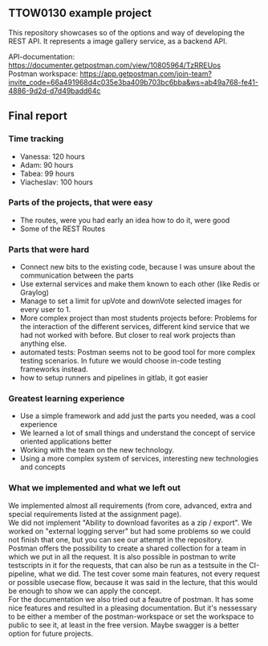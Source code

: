 ## TTOW0130 example project

This repository showcases so of the options and way of developing the REST API.
It represents a image gallery service, as a backend API.

API-documentation: https://documenter.getpostman.com/view/10805964/TzRREUos <br>
Postman workspace: https://app.getpostman.com/join-team?invite_code=66a491968d4c035e3ba409b703bc6bba&ws=ab49a768-fe41-4886-9d2d-d7d49badd64c

## Final report
### Time tracking

- Vanessa: 120 hours
- Adam: 90 hours 
- Tabea: 99 hours
- Viacheslav: 100 hours

### Parts of the projects, that were easy
- The routes, were you had early an idea how to do it, were good
- Some of the REST Routes

### Parts that were hard
- Connect new bits to the existing code, because I was unsure about the communication between the parts
- Use external services and make them known to each other (like Redis or Graylog)
- Manage to set a limit for upVote and downVote selected images for every user to 1.
- More complex project than most students projects before: Problems for the interaction of the different services, different kind service that we had not worked with before. But closer to real work projects than anything else.
- automated tests: Postman seems not to be good tool for more complex testing scenarios. In future we would choose in-code testing frameworks instead.
- how to setup runners and pipelines in gitlab, it got easier 

### Greatest learning experience
- Use a simple framework and add just the parts you needed, was a cool experience
- We learned a lot of small things and understand the concept of service oriented applications better
- Working with the team on the new technology.
- Using a more complex system of services, interesting new technologies and concepts

### What we implemented and what we left out
We implemented almost all requirements (from core, advanced, extra and special requirements listed at the assignment page).<br>
We did not implement "Ability to download favorites as a zip / export". We worked on "external logging server" but had some problems so we could not finish that one, but you can see our attempt in the repository.<br>
Postman offers the possibility to create a shared collection for a team in which we put in all the request. It is also possible in postman to write testscripts in it for the requests, that can also be run as a testsuite in the CI-pipeline, what we did. The test cover some main features, not every request or possible usecase flow, because it was said in the lecture, that this would be enough to show we can apply the concept.<br>
For the documentation we also tried out a feautre of postman. It has some nice features and resulted in a pleasing documentation. But it's nessessary to be either a member of the postman-workspace or set the workspace to public to see it, at least in the free version. Maybe swagger is a better option for future projects. 


